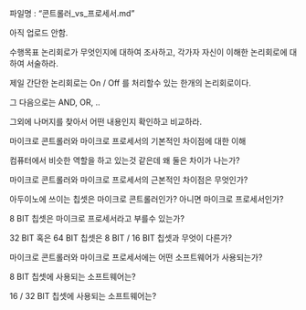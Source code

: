 파일명 : “콘트롤러_vs_프로세서.md” 

아직 업로드 안함.


수행목표
논리회로가 무엇인지에 대하여 조사하고, 각가자 자신이 이해한 논리회로에 대하여 서술하라.

제일 간단한 논리회로는 On / Off 를 처리할수 있는 한개의 논리회로이다.

그 다음으로는 AND, OR, ..

그외에 나머지를 찾아서 어떤 내용인지 확인하고 비교하라.

마이크로 콘트롤러와 마이크로 프로세서의 기본적인 차이점에 대한 이해

컴퓨터에서 비슷한 역할을 하고 있는것 같은데 왜 둘은 차이가 나는가?

마이크로 콘트롤러와 마이크로 프로세서의 근본적인 차이점은 무엇인가?

아두이노에 쓰이는 칩셋은 마이크로 콘트롤러인가? 아니면 마이크로 프로세서인가?

8 BIT 칩셋은 마이크로 프로세서라고 부를수 있는가?

32 BIT 혹은 64 BIT 칩셋은 8 BIT / 16 BIT 칩셋과 무엇이 다른가?

마이크로 콘트롤러와 마이크로 프로세서에는 어떤 소프트웨어가 사용되는가?

8 BIT 칩셋에 사용되는 소프트웨어는?

16 / 32 BIT 칩셋에 사용되는 소프트웨어는?

